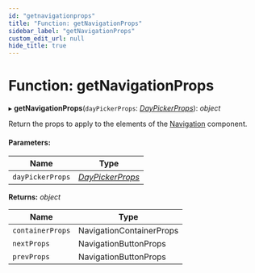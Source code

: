 ```yaml
---
id: "getnavigationprops"
title: "Function: getNavigationProps"
sidebar_label: "getNavigationProps"
custom_edit_url: null
hide_title: true
---
```


# Function: getNavigationProps

▸ **getNavigationProps**(`dayPickerProps`: [*DayPickerProps*](../interfaces/daypickerprops.md)): *object*

Return the props to apply to the elements of the [Navigation](../interfaces/customcomponents.md#navigation) component.

#### Parameters:

Name | Type |
------ | ------ |
`dayPickerProps` | [*DayPickerProps*](../interfaces/daypickerprops.md) |

**Returns:** *object*

Name | Type |
------ | ------ |
`containerProps` | NavigationContainerProps |
`nextProps` | NavigationButtonProps |
`prevProps` | NavigationButtonProps |
